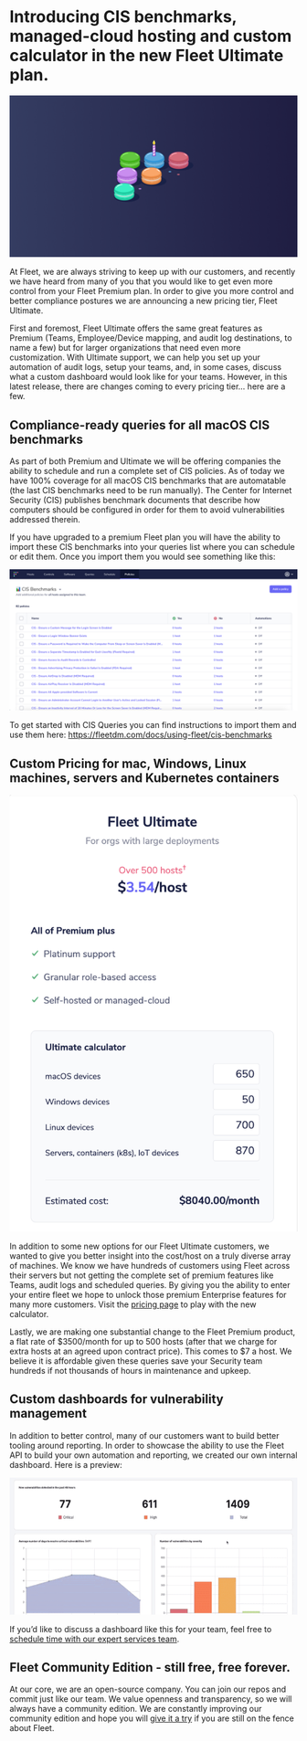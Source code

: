 # Introducing CIS benchmarks, managed-cloud hosting and custom calculator in the new Fleet Ultimate plan.

![Fleet ULTIMATE](../website/assets/images/articles/happy-1st-anniversary-fleet-cover-800x450@2x.png)

At Fleet, we are always striving to keep up with our customers, and recently we have heard from many of you that you would like to get even more control from your Fleet Premium plan. In order to give you more control and better compliance postures we are announcing a new pricing tier, Fleet Ultimate.

First and foremost, Fleet Ultimate offers the same great features as Premium (Teams, Employee/Device mapping, and audit log destinations, to name a few) but for larger organizations that need even more customization. With Ultimate support, we can help you set up your automation of audit logs, setup your teams, and, in some cases, discuss what a custom dashboard would look like for your teams. However, in this latest release, there are changes coming to every pricing tier… here are a few.

## Compliance-ready queries for all macOS CIS benchmarks

As part of both Premium and Ultimate we will be offering companies the ability to schedule and run a complete set of CIS policies. As of today we have 100% coverage for all macOS CIS benchmarks that are automatable (the last CIS benchmarks need to be run manually). The Center for Internet Security (CIS) publishes benchmark documents that describe how computers should be configured in order for them to avoid vulnerabilities addressed therein. 

If you have upgraded to a premium Fleet plan you will have the ability to import these CIS benchmarks into your queries list where you can schedule or edit them. Once you import them you would see something like this:


![CIS Queries in Dashboard](../website/assets/images/articles/introducing-fleet-ultimate-cis-queries-1468x770@2x.png)

To get started with CIS Queries you can find instructions to import them and use them here: https://fleetdm.com/docs/using-fleet/cis-benchmarks

## Custom Pricing for mac, Windows, Linux machines, servers and Kubernetes containers
![Fleet Ultimate Calculator](../website/assets/images/articles/introducing-fleet-ultimate-pricing-calculator-372x564@2x.png)

In addition to some new options for our Fleet Ultimate customers, we wanted to give you better insight into the cost/host on a truly diverse array of machines. We know we have hundreds of customers using Fleet across their servers but not getting the complete set of premium features like Teams, audit logs and scheduled queries. By giving you the ability to enter your entire fleet we hope to unlock those premium Enterprise features for many more customers. Visit the [pricing page](https://fleetdm.com/pricing?utm_source=pricing+demo+top+premium) to play with the new calculator.

Lastly, we are making one substantial change to the Fleet Premium product, a flat rate of $3500/month for up to 500 hosts (after that we charge for extra hosts at an agreed upon contract price). This comes to $7 a host. We believe it is affordable given these queries save your Security team hundreds if not thousands of hours in maintenance and upkeep.

## Custom dashboards for vulnerability management

In addition to better control, many of our customers want to build better tooling around reporting. In order to showcase the ability to use the Fleet API to build your own automation and reporting, we created our own internal dashboard. Here is a preview:

![CIS Queries in Dashboard](../website/assets/images/articles/introducing-fleet-ultimate-fleet-dashboard-400x190@2x.gif)

If you’d like to discuss a dashboard like this for your team, feel free to [schedule time with our expert services team](https://calendly.com/fleetdm/demo?utm_source=pricing+demo+top+premium). 


## Fleet Community Edition - still free, free forever.

At our core, we are an open-source company. You can join our repos and commit just like our team. We value openness and transparency, so we will always have a community edition. We are constantly improving our community edition and hope you will [give it a try](https://fleetdm.com/try-fleet/register) if you are still on the fence about Fleet.


<meta name="category" value="announcements">
<meta name="authorGitHubUsername" value="jarodreyes">
<meta name="authorFullName" value="Jarod Reyes">
<meta name="publishedOn" value="2023-02-20">
<meta name="articleTitle" value="Introducing CIS benchmarks, managed-cloud hosting and custom calculator in the new Fleet Ultimate plan.">
<meta name="articleImageUrl" value="../website/assets/images/articles/happy-1st-anniversary-fleet-cover-800x450@2x.png">
